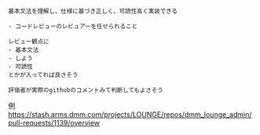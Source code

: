 ```
基本文法を理解し、仕様に基づき正しく、可読性高く実装できる
```

```
- コードレビューのレビュアーを任せられること

レビュー観点に
- 基本文法
- しよう
- 可読性
とかが入ってれば良さそう

評価者が実際のgithubのコメントみて判断してもよさそう
```

例
https://stash.arms.dmm.com/projects/LOUNGE/repos/dmm_lounge_admin/pull-requests/1139/overview
